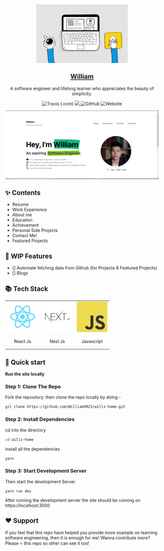 <p align="center">
  <a href="https://github.com/William9923">
    <img alt="William" src="./public/gif/thumbnail.gif" width="300" />
    <h2 align="center">William</h2>
  </a>
</p> 
<p align="center">A software engineer and lifelong learner who appreciates the beauty of simplicity. </p>


  <p align="center">
    <img alt="Travis (.com)" src="https://img.shields.io/travis/com/william9923/willz-home" />
    <a href="https://www.codacy.com?utm_source=github.com&amp;utm_medium=referral&amp;utm_content=william9923/willz-home&amp;utm_campaign=Badge_Grade">
        <img src="https://api.codacy.com/project/badge/Grade/a789dbf2fb2045afaf67727b05fbbc68"/>
    </a>
    <img alt="GitHub" src="https://img.shields.io/github/license/william9923/willz-home" />
    <img alt="Website" src="https://img.shields.io/website?down_message=offline&label=site&up_message=online&url=http%3A%2F%2Fwilliam9923.github.io" />
  </p>

<img src="public/demo.jpg"></img>


## ✨ Contents

- Resume
- Work Experience
- About me
- Education
- Achievement
- Personal Side Projects 
- Contact Me!
- Featured Projects

## 🔨 WIP Features
- [] Automate fetching data from Github (for Projects & Featured Projects)
- [] Blogs

## 📚 Tech Stack

<table>
  <tr>
    <td valign="top">
        <img height="100" src="https://raw.githubusercontent.com/github/explore/80688e429a7d4ef2fca1e82350fe8e3517d3494d/topics/react/react.png" alt="react">
    </td>
    <td valign="top">
        <img height="100" src="https://raw.githubusercontent.com/github/explore/28b02bbc9ad9f7a503c43775aebeb515dc2da5fc/topics/nextjs/nextjs.png" alt="react">
    </td>
    <td valign="top">
        <img height="100" src="https://raw.githubusercontent.com/github/explore/80688e429a7d4ef2fca1e82350fe8e3517d3494d/topics/javascript/javascript.png" alt="javascript">
    </td>
  </tr>
  <tr>
    <td><p align="center">React Js</p></td>
    <td><p align="center">Next Js</p></td>
    <td><p align="center">Javascript</p></td>
  </tr>
</table>

## 🚀 Quick start

**Run the site locally**

### Step 1: Clone The Repo

Fork the repository. then clone the repo locally by doing -

```bash
git clone https://github.com/William9923/willz-home.git
```

### Step 2: Install Dependencies

cd into the directory
```bash
cd willz-home
```

install all the dependencies
```bash
yarn
```

### Step 3: Start Development Server

Then start the development Server
```
yarn run dev
```
After running the development server the site should be running on https://localhost:3000

## ❤️ Support
If you feel that this repo have helped you provide more example on learning software engineering, then it is enough for me! Wanna contribute more? Please ⭐ this repo so other can see it too!
